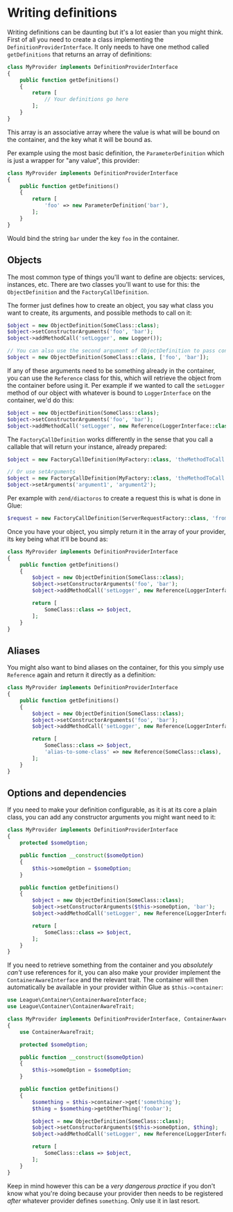 # Writing definitions

Writing definitions can be daunting but it's a lot easier than you might think. First of all you need to create a class implementing the `DefinitionProviderInterface`. It only needs to have one method called `getDefinitions` that returns an array of definitions:

```php
class MyProvider implements DefinitionProviderInterface
{
    public function getDefinitions()
    {
        return [
            // Your definitions go here
        ];
    }
}
```

This array is an associative array where the value is what will be bound on the container, and the key what it will be bound as.

Per example using the most basic definition, the `ParameterDefinition` which is just a wrapper for "any value", this provider:

```php
class MyProvider implements DefinitionProviderInterface
{
    public function getDefinitions()
    {
        return [
            'foo' => new ParameterDefinition('bar'),
        ];
    }
}
```

Would bind the string `bar` under the key `foo` in the container.

## Objects

The most common type of things you'll want to define are objects: services, instances, etc.
There are two classes you'll want to use for this: the `ObjectDefinition` and the `FactoryCallDefinition`.

The former just defines how to create an object, you say what class you want to create, its arguments, and possible methods to call on it:

```php
$object = new ObjectDefinition(SomeClass::class);
$object->setConstructorArguments('foo', 'bar');
$object->addMethodCall('setLogger', new Logger());

// You can also use the second argument of ObjectDefinition to pass constructor arguments
$object = new ObjectDefinition(SomeClass::class, ['foo', 'bar']);
```

If any of these arguments need to be something already in the container, you can use the `Reference` class for this, which will retrieve the object from the container before using it.
Per example if we wanted to call the `setLogger` method of our object with whatever is bound to `LoggerInterface` on the container, we'd do this:

```php
$object = new ObjectDefinition(SomeClass::class);
$object->setConstructorArguments('foo', 'bar');
$object->addMethodCall('setLogger', new Reference(LoggerInterface::class));
```

The `FactoryCallDefinition` works differently in the sense that you call a callable that will return your instance, already prepared:

```php
$object = new FactoryCallDefinition(MyFactory::class, 'theMethodToCall', ['argument1', 'argument2']);

// Or use setArguments
$object = new FactoryCallDefinition(MyFactory::class, 'theMethodToCall');
$object->setArguments('argument1', 'argument2');
```

Per example with `zend/diactoros` to create a request this is what is done in Glue:

```php
$request = new FactoryCallDefinition(ServerRequestFactory::class, 'fromGlobals');
```

Once you have your object, you simply return it in the array of your provider, its key being what it'll be bound as:

```php
class MyProvider implements DefinitionProviderInterface
{
    public function getDefinitions()
    {
        $object = new ObjectDefinition(SomeClass::class);
        $object->setConstructorArguments('foo', 'bar');
        $object->addMethodCall('setLogger', new Reference(LoggerInterface::class));

        return [
            SomeClass::class => $object,
        ];
    }
}
```

## Aliases

You might also want to bind aliases on the container, for this you simply use `Reference` again and return it directly as a definition:

```php
class MyProvider implements DefinitionProviderInterface
{
    public function getDefinitions()
    {
        $object = new ObjectDefinition(SomeClass::class);
        $object->setConstructorArguments('foo', 'bar');
        $object->addMethodCall('setLogger', new Reference(LoggerInterface::class));

        return [
            SomeClass::class => $object,
            'alias-to-some-class' => new Reference(SomeClass::class),
        ];
    }
}
```

## Options and dependencies

If you need to make your definition configurable, as it is at its core a plain class, you can add any constructor arguments you might want need to it:

```php
class MyProvider implements DefinitionProviderInterface
{
    protected $someOption;

    public function __construct($someOption)
    {
        $this->someOption = $someOption;
    }

    public function getDefinitions()
    {
        $object = new ObjectDefinition(SomeClass::class);
        $object->setConstructorArguments($this->someOption, 'bar');
        $object->addMethodCall('setLogger', new Reference(LoggerInterface::class));

        return [
            SomeClass::class => $object,
        ];
    }
}
```

If you need to retrieve something from the container and you _absolutely can't_ use references for it, you can also make your provider implement the `ContainerAwareInterface` and the relevant trait.
The container will then automatically be available in your provider within Glue as `$this->container`:

 ```php
 use League\Container\ContainerAwareInterface;
 use League\Container\ContainerAwareTrait;

 class MyProvider implements DefinitionProviderInterface, ContainerAwareInterface
 {
     use ContainerAwareTrait;

     protected $someOption;

     public function __construct($someOption)
     {
         $this->someOption = $someOption;
     }

     public function getDefinitions()
     {
         $something = $this->container->get('something');
         $thing = $something->getOtherThing('foobar');

         $object = new ObjectDefinition(SomeClass::class);
         $object->setConstructorArguments($this->someOption, $thing);
         $object->addMethodCall('setLogger', new Reference(LoggerInterface::class));

         return [
             SomeClass::class => $object,
         ];
     }
 }
 ```

Keep in mind however this can be a *very dangerous practice* if you don't know what you're doing because your provider then needs to be registered _after_ whatever provider defines `something`. Only use it in last resort.

